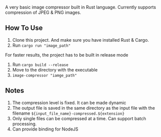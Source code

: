 A very basic image compressor built in Rust language. Currently supports compression of JPEG & PNG images.

## How To Use

1. Clone this project. And make sure you have installed Rust & Cargo.
2. Run `cargo run "image_path"`

For faster results, the project has to be built in release mode

1. Run `cargo build --release`
2. Move to the directory with the executable
3. `image-compressor "iamge_path"`

## Notes

1. The compression level is fixed. It can be made dynamic 
2. The output file is saved in the same directory as the input file with the filename `${input_file_name}-compressed.${extension}`
3. Only single files can be compressed at a time. Can support batch processing.
4. Can provide binding for NodeJS